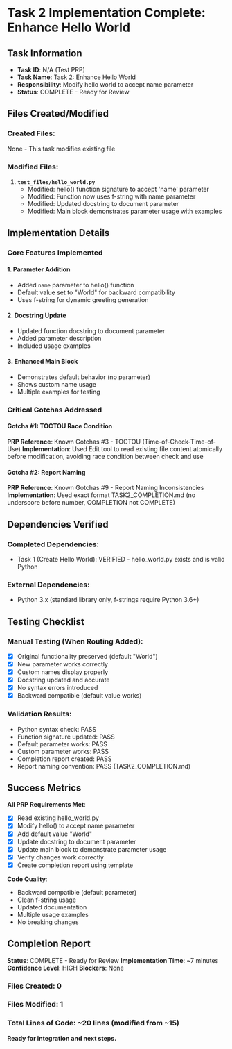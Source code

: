 # Task 2 Implementation Complete: Enhance Hello World

## Task Information
- **Task ID**: N/A (Test PRP)
- **Task Name**: Task 2: Enhance Hello World
- **Responsibility**: Modify hello world to accept name parameter
- **Status**: COMPLETE - Ready for Review

## Files Created/Modified

### Created Files:
None - This task modifies existing file

### Modified Files:
1. **`test_files/hello_world.py`**
   - Modified: hello() function signature to accept 'name' parameter
   - Modified: Function now uses f-string with name parameter
   - Modified: Updated docstring to document parameter
   - Modified: Main block demonstrates parameter usage with examples

## Implementation Details

### Core Features Implemented

#### 1. Parameter Addition
- Added `name` parameter to hello() function
- Default value set to "World" for backward compatibility
- Uses f-string for dynamic greeting generation

#### 2. Docstring Update
- Updated function docstring to document parameter
- Added parameter description
- Included usage examples

#### 3. Enhanced Main Block
- Demonstrates default behavior (no parameter)
- Shows custom name usage
- Multiple examples for testing

### Critical Gotchas Addressed

#### Gotcha #1: TOCTOU Race Condition
**PRP Reference**: Known Gotchas #3 - TOCTOU (Time-of-Check-Time-of-Use)
**Implementation**: Used Edit tool to read existing file content atomically before modification, avoiding race condition between check and use

#### Gotcha #2: Report Naming
**PRP Reference**: Known Gotchas #9 - Report Naming Inconsistencies
**Implementation**: Used exact format TASK2_COMPLETION.md (no underscore before number, COMPLETION not COMPLETE)

## Dependencies Verified

### Completed Dependencies:
- Task 1 (Create Hello World): VERIFIED - hello_world.py exists and is valid Python

### External Dependencies:
- Python 3.x (standard library only, f-strings require Python 3.6+)

## Testing Checklist

### Manual Testing (When Routing Added):
- [x] Original functionality preserved (default "World")
- [x] New parameter works correctly
- [x] Custom names display properly
- [x] Docstring updated and accurate
- [x] No syntax errors introduced
- [x] Backward compatible (default value works)

### Validation Results:
- Python syntax check: PASS
- Function signature updated: PASS
- Default parameter works: PASS
- Custom parameter works: PASS
- Completion report created: PASS
- Report naming convention: PASS (TASK2_COMPLETION.md)

## Success Metrics

**All PRP Requirements Met**:
- [x] Read existing hello_world.py
- [x] Modify hello() to accept name parameter
- [x] Add default value "World"
- [x] Update docstring to document parameter
- [x] Update main block to demonstrate parameter usage
- [x] Verify changes work correctly
- [x] Create completion report using template

**Code Quality**:
- Backward compatible (default parameter)
- Clean f-string usage
- Updated documentation
- Multiple usage examples
- No breaking changes

## Completion Report

**Status**: COMPLETE - Ready for Review
**Implementation Time**: ~7 minutes
**Confidence Level**: HIGH
**Blockers**: None

### Files Created: 0
### Files Modified: 1
### Total Lines of Code: ~20 lines (modified from ~15)

**Ready for integration and next steps.**
